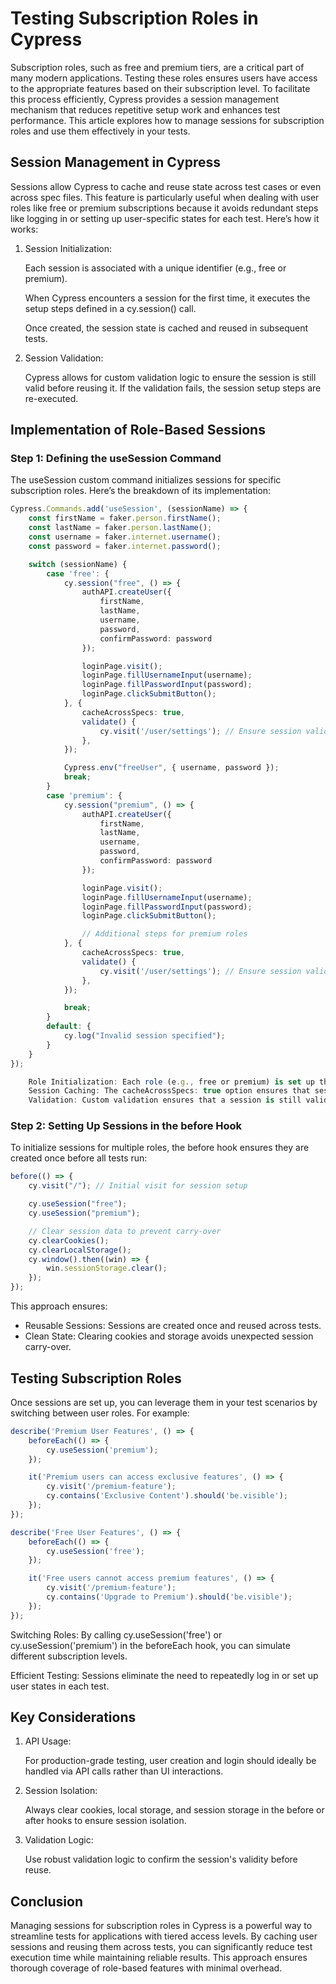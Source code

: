 # Testing Subscription Roles in Cypress

Subscription roles, such as free and premium tiers, are a critical part of many modern applications. Testing these roles ensures users have access to the appropriate features based on their subscription level. To facilitate this process efficiently, Cypress provides a session management mechanism that reduces repetitive setup work and enhances test performance. This article explores how to manage sessions for subscription roles and use them effectively in your tests.

## Session Management in Cypress

Sessions allow Cypress to cache and reuse state across test cases or even across spec files. This feature is particularly useful when dealing with user roles like free or premium subscriptions because it avoids redundant steps like logging in or setting up user-specific states for each test. Here’s how it works:

1. Session Initialization:
    
    Each session is associated with a unique identifier (e.g., free or premium).
    
    When Cypress encounters a session for the first time, it executes the setup steps defined in a cy.session() call.
    
    Once created, the session state is cached and reused in subsequent tests.

2. Session Validation:
    
    Cypress allows for custom validation logic to ensure the session is still valid before reusing it. If the validation fails, the session setup steps are re-executed.

## Implementation of Role-Based Sessions

### Step 1: Defining the useSession Command

The useSession custom command initializes sessions for specific subscription roles. Here’s the breakdown of its implementation:

```typescript
Cypress.Commands.add('useSession', (sessionName) => {
    const firstName = faker.person.firstName();
    const lastName = faker.person.lastName();
    const username = faker.internet.username();
    const password = faker.internet.password();

    switch (sessionName) {
        case 'free': {
            cy.session("free", () => {
                authAPI.createUser({
                    firstName,
                    lastName,
                    username,
                    password,
                    confirmPassword: password
                });

                loginPage.visit();
                loginPage.fillUsernameInput(username);
                loginPage.fillPasswordInput(password);
                loginPage.clickSubmitButton();
            }, {
                cacheAcrossSpecs: true,
                validate() {
                    cy.visit('/user/settings'); // Ensure session validity
                },
            });

            Cypress.env("freeUser", { username, password });
            break;
        }
        case 'premium': {
            cy.session("premium", () => {
                authAPI.createUser({
                    firstName,
                    lastName,
                    username,
                    password,
                    confirmPassword: password
                });

                loginPage.visit();
                loginPage.fillUsernameInput(username);
                loginPage.fillPasswordInput(password);
                loginPage.clickSubmitButton();

                // Additional steps for premium roles
            }, {
                cacheAcrossSpecs: true,
                validate() {
                    cy.visit('/user/settings'); // Ensure session validity
                },
            });

            break;
        }
        default: {
            cy.log("Invalid session specified");
        }
    }
});

    Role Initialization: Each role (e.g., free or premium) is set up through the cy.session() function.
    Session Caching: The cacheAcrossSpecs: true option ensures that sessions persist across multiple spec files, optimizing test runtime.
    Validation: Custom validation ensures that a session is still valid before reuse, avoiding stale states.
```

### Step 2: Setting Up Sessions in the before Hook

To initialize sessions for multiple roles, the before hook ensures they are created once before all tests run:

```typescript
before(() => {
    cy.visit("/"); // Initial visit for session setup

    cy.useSession("free");
    cy.useSession("premium");

    // Clear session data to prevent carry-over
    cy.clearCookies();
    cy.clearLocalStorage();
    cy.window().then((win) => {
        win.sessionStorage.clear();
    });
});
```

This approach ensures:

- Reusable Sessions: Sessions are created once and reused across tests.
- Clean State: Clearing cookies and storage avoids unexpected session carry-over.

## Testing Subscription Roles

Once sessions are set up, you can leverage them in your test scenarios by switching between user roles. For example:

```typescript
describe('Premium User Features', () => {
    beforeEach(() => {
        cy.useSession('premium');
    });

    it('Premium users can access exclusive features', () => {
        cy.visit('/premium-feature');
        cy.contains('Exclusive Content').should('be.visible');
    });
});

describe('Free User Features', () => {
    beforeEach(() => {
        cy.useSession('free');
    });

    it('Free users cannot access premium features', () => {
        cy.visit('/premium-feature');
        cy.contains('Upgrade to Premium').should('be.visible');
    });
});
```

Switching Roles: By calling cy.useSession('free') or cy.useSession('premium') in the beforeEach hook, you can simulate different subscription levels.

Efficient Testing: Sessions eliminate the need to repeatedly log in or set up user states in each test.

## Key Considerations

1. API Usage:
    
    For production-grade testing, user creation and login should ideally be handled via API calls rather than UI interactions.

2. Session Isolation:
    
    Always clear cookies, local storage, and session storage in the before or after hooks to ensure session isolation.

3. Validation Logic:
    
    Use robust validation logic to confirm the session's validity before reuse.

## Conclusion

Managing sessions for subscription roles in Cypress is a powerful way to streamline tests for applications with tiered access levels. By caching user sessions and reusing them across tests, you can significantly reduce test execution time while maintaining reliable results. This approach ensures thorough coverage of role-based features with minimal overhead.
